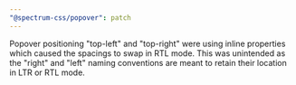 ```yaml
---
"@spectrum-css/popover": patch
---
```


Popover positioning "top-left" and "top-right" were using inline properties which caused the spacings to swap in RTL mode. This was unintended as the "right" and "left" naming conventions are meant to retain their location in LTR or RTL mode.
